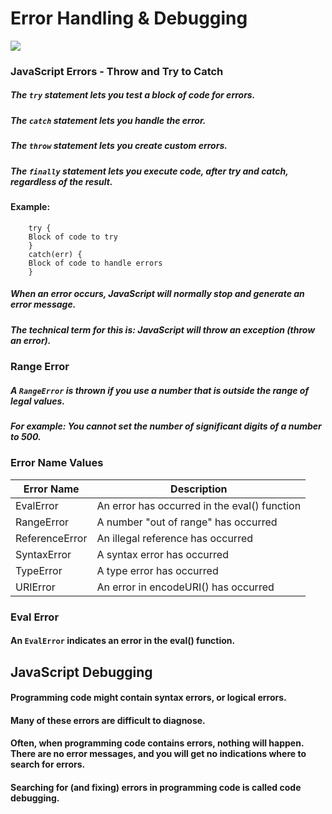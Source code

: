 # Error Handling & Debugging

![](https://image.slidesharecdn.com/error-handlinganddebugging-120524084901-phpapp02/95/error-handling-and-debugging-in-vb-2-728.jpg?cb=1337849468)

### JavaScript Errors - Throw and Try to Catch

##### The `try` statement lets you test a block of code for errors.

##### The `catch` statement lets you handle the error.

##### The `throw` statement lets you create custom errors.

##### The `finally` statement lets you execute code, after try and catch, regardless of the result.

#### Example:
```
    try {
    Block of code to try
    }
    catch(err) {
    Block of code to handle errors
    }
```

##### When an error occurs, JavaScript will normally stop and generate an error message.

##### The technical term for this is: JavaScript will throw an exception (throw an error).

### Range Error

##### A `RangeError` is thrown if you use a number that is outside the range of legal values.

##### For example: You cannot set the number of significant digits of a number to 500.

### Error Name Values

| Error Name | Description |
| ---------- | ----------- |
|EvalError | An error has occurred in the eval() function |
|RangeError | A number "out of range" has occurred |
|ReferenceError | An illegal reference has occurred |
|SyntaxError | A syntax error has occurred |
|TypeError | A type error has occurred |
|URIError | An error in encodeURI() has occurred |

### Eval Error

#### An `EvalError` indicates an error in the eval() function.

## JavaScript Debugging

#### Programming code might contain syntax errors, or logical errors.

#### Many of these errors are difficult to diagnose.

#### Often, when programming code contains errors, nothing will happen. There are no error messages, and you will get no indications where to search for errors.

#### Searching for (and fixing) errors in programming code is called code debugging.

